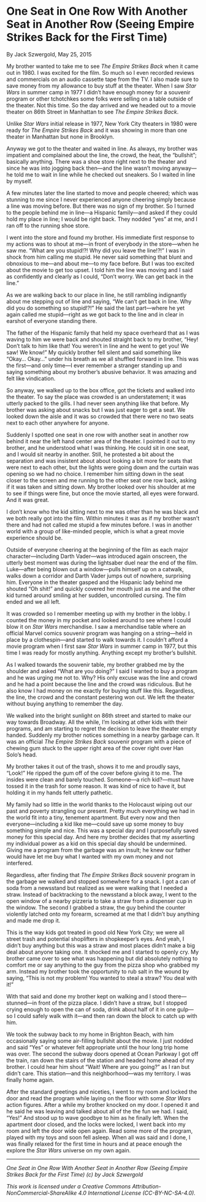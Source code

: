 # One Seat in One Row With Another Seat in Another Row (Seeing Empire Strikes Back for the First Time)

By Jack Szwergold, May 25, 2015

My brother wanted to take me to see *The Empire Strikes Back* when it came out in 1980. I was excited for the film. So much so I even recorded reviews and commercials on an audio cassette tape from the TV. I also made sure to save money from my allowance to buy stuff at the theater. When I saw *Star Wars* in summer camp in 1977 I didn’t have enough money for a souvenir program or other tchotchkes some folks were selling on a table outside of the theater. Not this time. So the day arrived and we headed out to a movie theater on 86th Street in Manhattan to see *The Empire Strikes Back*.

Unlike *Star Wars* initial release in 1977, New York City theaters in 1980 were ready for *The Empire Strikes Back* and it was showing in more than one theater in Manhattan but none in Brooklyn.

Anyway we got to the theater and waited in line. As always, my brother was impatient and complained about the line, the crowd, the heat, the “bullshit”; basically anything. There was a shoe store right next to the theater and since he was into jogging back then—and the line wasn’t moving anyway—he told me to wait in line while he checked out sneakers. So I waited in line by myself.

A few minutes later the line started to move and people cheered; which was stunning to me since I never experienced anyone cheering simply because a line was moving before. But there was no sign of my brother. So I turned to the people behind me in line—a Hispanic family—and asked if they could hold my place in line; I would be right back. They nodded “yes” at me, and I ran off to the running shoe store.

I went into the store and found my brother. His immediate first response to my actions was to shout at me—in front of everybody in the store—when he saw me. “What are you stupid!?! Why did you leave the line!?!” I was in shock from him calling me stupid. He never said something that blunt and obnoxious to me—and about me—to my face before. But I was too excited about the movie to get too upset. I told him the line was moving and I said as confidently and clearly as I could, “Don’t worry. We can get back in the line.”

As we are walking back to our place in line, he still rambling indignantly about me stepping out of line and saying, “We can’t get back in line. Why did you do something so stupid!?!” He said the last part—where he yet again called me stupid—right as we got back to the line and in clear in earshot of everyone standing there.

The father of the Hispanic family that held my space overheard that as I was waving to him we were back and shouted straight back to my brother, “Hey! Don’t talk to him like that! You weren’t in line and he went to get you! We saw! We know!” My quickly brother fell silent and said something like “Okay… Okay…” under his breath as we all shuffled forward in line. This was the first—and only time—I ever remember a stranger standing up and saying something about my brother’s abusive behavior. It was amazing and felt like vindication.

So anyway, we walked up to the box office, got the tickets and walked into the theater. To say the place was crowded is an understatement; it was utterly packed to the gills. I had never seen anything like that before. My brother was asking about snacks but I was just eager to get a seat. We looked down the aisle and it was so crowded that there were no two seats next to each other anywhere for anyone.

Suddenly I spotted one seat in one row with another seat in another row behind it near the left hand center area of the theater. I pointed it out to my brother, and he understood what I was thinking. He could sit in one seat, and I would sit nearby in another. Still, he protested a bit about the separation and was insistent about about looking a bit more for seats that were next to each other, but the lights were going down and the curtain was opening so we had no choice. I remember him sitting down in the seat closer to the screen and me running to the other seat one row back, asking if it was taken and sitting down. My brother looked over his shoulder at me to see if things were fine, but once the movie started, all eyes were forward. And it was great.

I don’t know who the kid sitting next to me was other than he was black and we both really got into the film. Within minutes it was as if my brother wasn’t there and had not called me stupid a few minutes before. I was in another world with a group of like-minded people, which is what a great movie experience should be.

Outside of everyone cheering at the beginning of the film as each major character—including Darth Vader—was introduced again onscreen, the utterly best moment was during the lightsaber duel near the end of the film. Luke—after being blown out a window—pulls himself up on a catwalk, walks down a corridor and Darth Vader jumps out of nowhere, surprising him. Everyone in the theater gasped and the Hispanic lady behind me shouted “Oh shit!” and quickly covered her mouth just as me and the other kid turned around smiling at her sudden, uncontrolled cursing. The film ended and we all left.

It was crowded so I remember meeting up with my brother in the lobby. I counted the money in my pocket and looked around to see where I could blow it on *Star Wars* merchandise. I saw a merchandise table where an official Marvel comics souvenir program was hanging on a string—held in place by a clothespin—and started to walk towards it. I couldn’t afford a movie program when I first saw *Star Wars* in summer camp in 1977, but this time I was ready for mostly anything. Anything except my brother’s bullshit.

As I walked towards the souvenir table, my brother grabbed me by the shoulder and asked “What are you doing?” I said I wanted to buy a program and he was urging me not to. Why? His only excuse was the line and crowd and he had a point because the line and the crowd was ridiculous. But he also know I had money on me exactly for buying stuff like this. Regardless, the line, the crowd and the constant pestering won out. We left the theater without buying anything to remember the day.

We walked into the bright sunlight on 86th street and started to make our way towards Broadway. All the while, I’m looking at other kids with their programs, and am starting to regret the decision to leave the theater empty handed. Suddenly my brother notices something in a nearby garbage can. It was an official *The Empire Strikes Back* souvenir program with a piece of chewing gum stuck to the upper right area of the cover right over Han Solo’s head.

My brother takes it out of the trash, shows it to me and proudly says, “Look!” He ripped the gum off of the cover before giving it to me. The insides were clean and barely touched. Someone—a rich kid?—must have tossed it in the trash for some reason. It was kind of nice to have it, but holding it in my hands felt utterly pathetic.

My family had so little in the world thanks to the Holocaust wiping out our past and poverty strangling our present. Pretty much everything we had in the world fit into a tiny, tenement apartment. But every now and then everyone—including a kid like me—could save up some money to buy something simple and nice. This was a special day and I purposefully saved money for this special day. And here my brother decides that my asserting my individual power as a kid on this special day should be undermined. Giving me a program from the garbage was an insult; he knew our father would have let me buy what I wanted with my own money and not interfered.

Regardless, after finding that *The Empire Strikes Back* souvenir program in the garbage we walked and stopped somewhere for a snack. I got a can of soda from a newsstand but realized as we were walking that I needed a straw. Instead of backtracking to the newsstand a block away, I went to the open window of a nearby pizzeria to take a straw from a dispenser cup in the window. The second I grabbed a straw, the guy behind the counter violently latched onto my forearm, screamed at me that I didn’t buy anything and made me drop it.

This is the way kids got treated in good old New York City; we were all street trash and potential shoplifters in shopkeeper’s eyes. And yeah, I didn’t buy anything but this was a straw and most places didn’t make a big deal about anyone taking one. It shocked me and I started to openly cry. My brother came over to see what was happening but did absolutely nothing to comfort me or say anything to the guy from the pizza shop who grabbed my arm. Instead my brother took the opportunity to rub salt in the wound by saying, “This is not my problem! You wanted to steal a straw? You deal with it!”

With that said and done my brother kept on walking and I stood there—stunned—in front of the pizza place. I didn’t have a straw, but I stopped crying enough to open the can of soda, drink about half of it in one gulp—so I could safely walk with it—and then ran down the block to catch up with him.

We took the subway back to my home in Brighton Beach, with him occasionally saying some air-filling bullshit about the movie. I just nodded and said “Yes” or whatever felt appropriate until the hour long trip home was over. The second the subway doors opened at Ocean Parkway I got off the train, ran down the stairs of the station and headed home ahead of my brother. I could hear him shout “Wait! Where are you going?” as I ran but didn’t care. This station—and this neighborhood—was my territory. I was finally home again.

After the standard greetings and niceties, I went to my room and locked the door and read the program while laying on the floor with some *Star Wars* action figures. After a while my brother knocked on my door. I opened it and he said he was leaving and talked about all of the the fun we had. I said, “Yes!” And stood up to wave goodbye to him as he finally left. When the apartment door closed, and the locks were locked, I went back into my room and left the door wide open again. Read some more of the program, played with my toys and soon fell asleep. When all was said and I done, I was finally relaxed for the first time in hours and at peace enough the explore the *Star Wars* universe on my own again.

***

*One Seat in One Row With Another Seat in Another Row (Seeing Empire Strikes Back for the First Time) (c) by Jack Szwergold*

*This work is licensed under a Creative Commons Attribution-NonCommercial-ShareAlike 4.0 International License (CC-BY-NC-SA-4.0).*